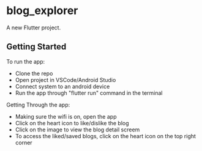 # blog_explorer

A new Flutter project.

## Getting Started

To run the app:
- Clone the repo
- Open project in VSCode/Android Studio
- Connect system to an android device
- Run the app through "flutter run" command in the terminal

Getting Through the app:
- Making sure the wifi is on, open the app
- Click on the heart icon to like/dislike the blog
- Click on the image to view the blog detail screem
- To access the liked/saved blogs, click on the heart icon on the top right corner
